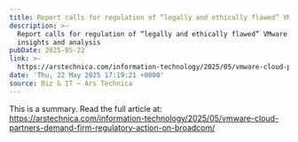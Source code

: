 ```yaml
---
title: Report calls for regulation of “legally and ethically flawed” VMware
description: >-
  Report calls for regulation of “legally and ethically flawed” VMware - Latest
  insights and analysis
pubDate: 2025-05-22
link: >-
  https://arstechnica.com/information-technology/2025/05/vmware-cloud-partners-demand-firm-regulatory-action-on-broadcom/
date: 'Thu, 22 May 2025 17:19:21 +0000'
source: Biz & IT – Ars Technica
---
```



This is a summary. Read the full article at: https://arstechnica.com/information-technology/2025/05/vmware-cloud-partners-demand-firm-regulatory-action-on-broadcom/
